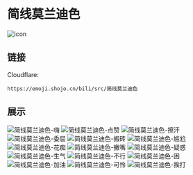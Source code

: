 # 简线莫兰迪色
![icon](https://emoji.shojo.cn/bili/src/简线莫兰迪色/icon.png)
## 链接
Cloudflare:
```
https://emoji.shojo.cn/bili/src/简线莫兰迪色
```
## 展示
![简线莫兰迪色-嗨](https://emoji.shojo.cn/bili/src/简线莫兰迪色/简线莫兰迪色-嗨.png)
![简线莫兰迪色-点赞](https://emoji.shojo.cn/bili/src/简线莫兰迪色/简线莫兰迪色-点赞.png)
![简线莫兰迪色-擦汗](https://emoji.shojo.cn/bili/src/简线莫兰迪色/简线莫兰迪色-擦汗.png)
![简线莫兰迪色-委屈](https://emoji.shojo.cn/bili/src/简线莫兰迪色/简线莫兰迪色-委屈.png)
![简线莫兰迪色-搬砖](https://emoji.shojo.cn/bili/src/简线莫兰迪色/简线莫兰迪色-搬砖.png)
![简线莫兰迪色-尴尬](https://emoji.shojo.cn/bili/src/简线莫兰迪色/简线莫兰迪色-尴尬.png)
![简线莫兰迪色-花痴](https://emoji.shojo.cn/bili/src/简线莫兰迪色/简线莫兰迪色-花痴.png)
![简线莫兰迪色-撇嘴](https://emoji.shojo.cn/bili/src/简线莫兰迪色/简线莫兰迪色-撇嘴.png)
![简线莫兰迪色-疑惑](https://emoji.shojo.cn/bili/src/简线莫兰迪色/简线莫兰迪色-疑惑.png)
![简线莫兰迪色-生气](https://emoji.shojo.cn/bili/src/简线莫兰迪色/简线莫兰迪色-生气.png)
![简线莫兰迪色-不行](https://emoji.shojo.cn/bili/src/简线莫兰迪色/简线莫兰迪色-不行.png)
![简线莫兰迪色-困](https://emoji.shojo.cn/bili/src/简线莫兰迪色/简线莫兰迪色-困.png)
![简线莫兰迪色-加油](https://emoji.shojo.cn/bili/src/简线莫兰迪色/简线莫兰迪色-加油.png)
![简线莫兰迪色-可怜](https://emoji.shojo.cn/bili/src/简线莫兰迪色/简线莫兰迪色-可怜.png)
![简线莫兰迪色-挨打](https://emoji.shojo.cn/bili/src/简线莫兰迪色/简线莫兰迪色-挨打.png)
